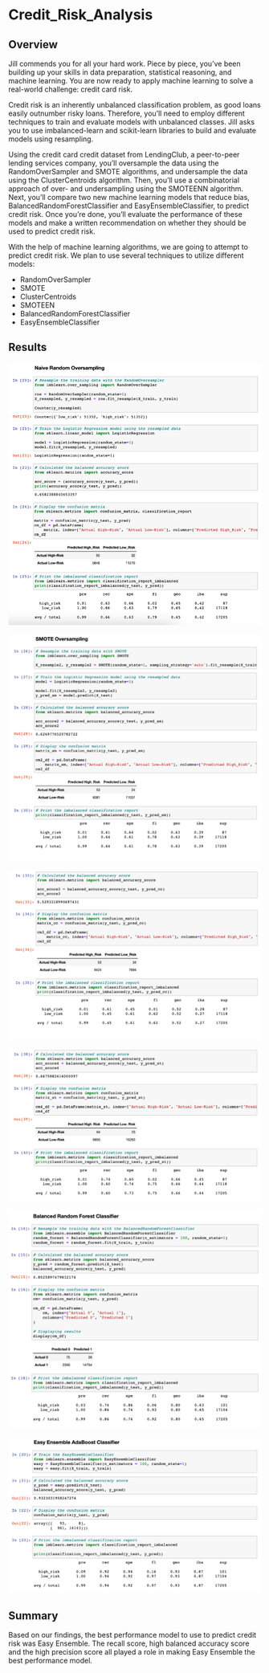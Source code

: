 # Credit_Risk_Analysis

## Overview
Jill commends you for all your hard work. Piece by piece, you’ve been building up your skills in data preparation, statistical reasoning, and machine learning. You are now ready to apply machine learning to solve a real-world challenge: credit card risk.

Credit risk is an inherently unbalanced classification problem, as good loans easily outnumber risky loans. Therefore, you’ll need to employ different techniques to train and evaluate models with unbalanced classes. Jill asks you to use imbalanced-learn and scikit-learn libraries to build and evaluate models using resampling.

Using the credit card credit dataset from LendingClub, a peer-to-peer lending services company, you’ll oversample the data using the RandomOverSampler and SMOTE algorithms, and undersample the data using the ClusterCentroids algorithm. Then, you’ll use a combinatorial approach of over- and undersampling using the SMOTEENN algorithm. Next, you’ll compare two new machine learning models that reduce bias, BalancedRandomForestClassifier and EasyEnsembleClassifier, to predict credit risk. Once you’re done, you’ll evaluate the performance of these models and make a written recommendation on whether they should be used to predict credit risk.

With the help of machine learning algorithms, we are going to attempt to predict credit risk. We plan to use several techniques to utilize different models:
- RandomOverSampler
- SMOTE
- ClusterCentroids
- SMOTEEN
- BalancedRandomForestClassifier
- EasyEnsembleClassifier

## Results

![](ScreenShots/1.Naive_Random_Oversampling.png)

![](ScreenShots/2.SMOTE_Oversampling.png)

![](ScreenShots/3.Undersampling_ClusterCentroids.png)

![](ScreenShots/4.Combination_SMOTEENN.png)

![](ScreenShots/5.Balanced_Random_Forest_Classifier.png)

![](ScreenShots/6.Easy_Ensemble_AdaBooster_Classifier.png)





## Summary
Based on our findings, the best performance model to use to predict credit risk was Easy Ensemble. The recall score, high balanced accuracy score and the high precision score all played a role in making Easy Ensemble the best performance model.
